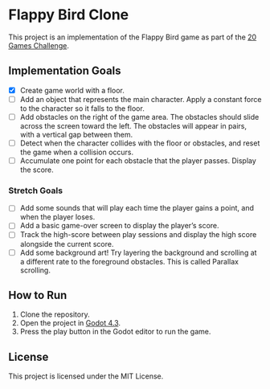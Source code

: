 # Flappy Bird Clone

This project is an implementation of the Flappy Bird game as part of the [20 Games Challenge](https://20_games_challenge.gitlab.io/games/flappy/).

## Implementation Goals

- [x] Create game world with a floor.
- [ ] Add an object that represents the main character. Apply a constant force to the character so it falls to the floor.
- [ ] Add obstacles on the right of the game area. The obstacles should slide across the screen toward the left. The obstacles will appear in pairs, with a vertical gap between them.
- [ ] Detect when the character collides with the floor or obstacles, and reset the game when a collision occurs.
- [ ] Accumulate one point for each obstacle that the player passes. Display the score.

### Stretch Goals

- [ ] Add some sounds that will play each time the player gains a point, and when the player loses.
- [ ] Add a basic game-over screen to display the player’s score.
- [ ] Track the high-score between play sessions and display the high score alongside the current score.
- [ ] Add some background art! Try layering the background and scrolling at a different rate to the foreground obstacles. This is called Parallax scrolling.

## How to Run

1. Clone the repository.
2. Open the project in [Godot 4.3](https://godotengine.org/download/archive/4.3-stable/).
3. Press the play button in the Godot editor to run the game.

## License

This project is licensed under the MIT License.
